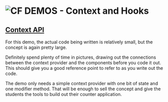 ![CF](http://i.imgur.com/7v5ASc8.png) DEMOS - Context and Hooks
===============================================================

## [Context API](https://codesandbox.io/s/v054jk7jj0)

For this demo, the actual code being written is relatively small, but the concept is again pretty large.

Definitely spend plenty of time in pictures, drawing out the connections between the context provider and the components before you code it out. This should give you a good reference point to refer to as you write out the code.

The demo only needs a simple context provider with one bit of state and one modifier method. That will be enough to sell the concept and give the students the tools to build out their counter application.


